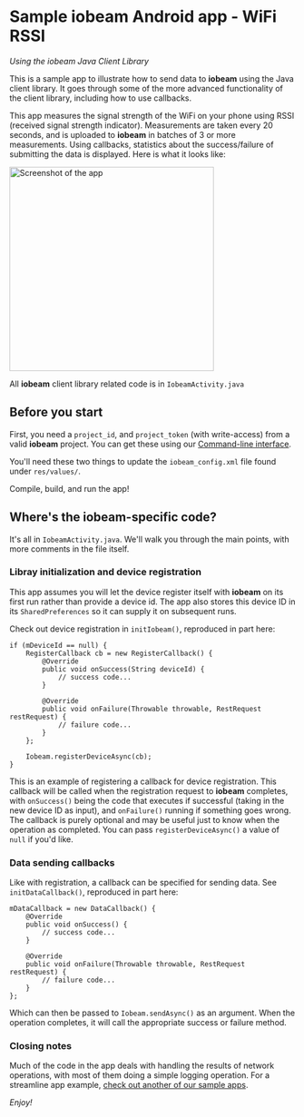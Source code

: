 # Sample iobeam Android app - WiFi RSSI
*Using the iobeam Java Client Library*

This is a sample app to illustrate how to send data to **iobeam** using the Java client library. It
goes through some of the more advanced functionality of the client library, including how to use
callbacks.

This app measures the signal strength of the WiFi on your phone using RSSI (received signal strength
indicator). Measurements are taken every 20 seconds, and is uploaded to **iobeam** in batches of
3 or more measurements. Using callbacks, statistics about the success/failure of submitting the data
is displayed. Here is what it looks like:

<img alt="Screenshot of the app" width="360" src="http://i.imgur.com/3iPqR4x.png" />

All **iobeam** client library related code is in `IobeamActivity.java`

## Before you start ##

First, you need a `project_id`, and `project_token` (with write-access) from a valid
**iobeam** project. You can get these using
our [Command-line interface](http://github.com/iobeam/iobeam).

You'll need these two things to update the `iobeam_config.xml` file found under `res/values/`.

Compile, build, and run the app!

## Where's the iobeam-specific code? ##

It's all in `IobeamActivity.java`. We'll walk you through the main points, with more comments in
the file itself.

### Libray initialization and device registration ###

This app assumes you will let the device register itself with **iobeam** on its first run
rather than provide a device id. The app also stores this device ID in its
`SharedPreferences` so it can supply it on subsequent runs.

Check out device registration in `initIobeam()`, reproduced in part here:

    if (mDeviceId == null) {
        RegisterCallback cb = new RegisterCallback() {
            @Override
            public void onSuccess(String deviceId) {
                // success code...
            }

            @Override
            public void onFailure(Throwable throwable, RestRequest restRequest) {
                // failure code...
            }
        };

        Iobeam.registerDeviceAsync(cb);
    }

This is an example of registering a callback for device registration. This callback will be called
when the registration request to **iobeam** completes, with `onSuccess()` being the code that
executes if successful (taking in the new device ID as input), and `onFailure()` running if
something goes wrong. The callback is purely optional and may be useful just to know when the
operation as completed. You can pass `registerDeviceAsync()` a value of `null` if you'd like.

### Data sending callbacks ###

Like with registration, a callback can be specified for sending data. See `initDataCallback()`,
reproduced in part here:

    mDataCallback = new DataCallback() {
        @Override
        public void onSuccess() {
            // success code...
        }

        @Override
        public void onFailure(Throwable throwable, RestRequest restRequest) {
            // failure code...
        }
    };

Which can then be passed to `Iobeam.sendAsync()` as an argument. When the operation completes, it
will call the appropriate success or failure method.

### Closing notes ###

Much of the code in the app deals with handling the results of network operations, with most of them
doing a simple logging operation. For a streamline app example, [check out another of our sample
apps](https://github.com/iobeam/sample-android-battery-data).

*Enjoy!*
